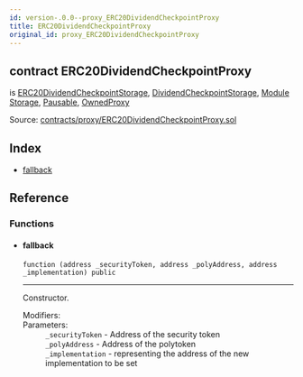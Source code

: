 ```yaml
---
id: version-.0.0--proxy_ERC20DividendCheckpointProxy
title: ERC20DividendCheckpointProxy
original_id: proxy_ERC20DividendCheckpointProxy
---
```


<div class="contract-doc"><div class="contract"><h2 class="contract-header"><span class="contract-kind">contract</span> ERC20DividendCheckpointProxy</h2><p class="base-contracts"><span>is</span> <a href="modules_Checkpoint_ERC20DividendCheckpointStorage.html">ERC20DividendCheckpointStorage</a><span>, </span><a href="modules_Checkpoint_DividendCheckpointStorage.html">DividendCheckpointStorage</a><span>, </span><a href="modules_ModuleStorage.html">ModuleStorage</a><span>, </span><a href="Pausable.html">Pausable</a><span>, </span><a href="proxy_OwnedProxy.html">OwnedProxy</a></p><div class="source">Source: <a href="https://github.com/PolymathNetwork/polymath-core/blob/v2.1.0/contracts/proxy/ERC20DividendCheckpointProxy.sol" target="_blank">contracts/proxy/ERC20DividendCheckpointProxy.sol</a></div></div><div class="index"><h2>Index</h2><ul><li><a href="proxy_ERC20DividendCheckpointProxy.html#">fallback</a></li></ul></div><div class="reference"><h2>Reference</h2><div class="functions"><h3>Functions</h3><ul><li><div class="item function"><span id="fallback" class="anchor-marker"></span><h4 class="name">fallback</h4><div class="body"><code class="signature">function <strong></strong><span>(address _securityToken, address _polyAddress, address _implementation) </span><span>public </span></code><hr/><div class="description"><p>Constructor.</p></div><dl><dt><span class="label-modifiers">Modifiers:</span></dt><dd></dd><dt><span class="label-parameters">Parameters:</span></dt><dd><div><code>_securityToken</code> - Address of the security token</div><div><code>_polyAddress</code> - Address of the polytoken</div><div><code>_implementation</code> - representing the address of the new implementation to be set</div></dd></dl></div></div></li></ul></div></div></div>
